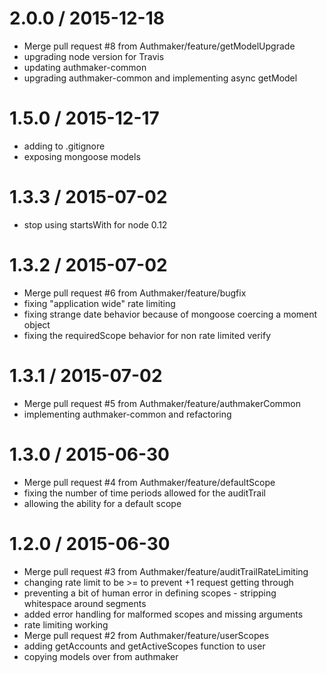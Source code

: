
2.0.0 / 2015-12-18
==================

  * Merge pull request #8 from Authmaker/feature/getModelUpgrade
  * upgrading node version for Travis
  * updating authmaker-common
  * upgrading authmaker-common and implementing async getModel

1.5.0 / 2015-12-17
==================

  * adding to .gitignore
  * exposing mongoose models

1.3.3 / 2015-07-02
==================

  * stop using startsWith for node 0.12

1.3.2 / 2015-07-02
==================

  * Merge pull request #6 from Authmaker/feature/bugfix
  * fixing "application wide" rate limiting
  * fixing strange date behavior because of mongoose coercing a moment object
  * fixing the requiredScope behavior for non rate limited verify

1.3.1 / 2015-07-02
==================

  * Merge pull request #5 from Authmaker/feature/authmakerCommon
  * implementing authmaker-common and refactoring

1.3.0 / 2015-06-30
==================

  * Merge pull request #4 from Authmaker/feature/defaultScope
  * fixing the number of time periods allowed for the auditTrail
  * allowing the ability for a default scope

1.2.0 / 2015-06-30
==================

  * Merge pull request #3 from Authmaker/feature/auditTrailRateLimiting
  * changing rate limit to be >= to prevent +1 request getting through
  * preventing a bit of human error in defining scopes - stripping whitespace around segments
  * added error handling for malformed scopes and missing arguments
  * rate limiting working
  * Merge pull request #2 from Authmaker/feature/userScopes
  * adding getAccounts and getActiveScopes function to user
  * copying models over from authmaker
